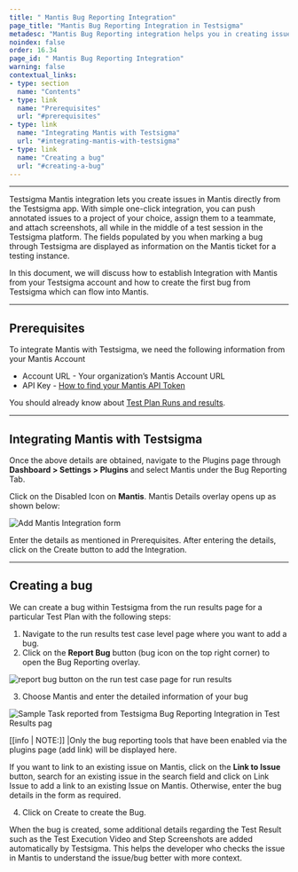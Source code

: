 ```yaml
---
title: " Mantis Bug Reporting Integration"
page_title: "Mantis Bug Reporting Integration in Testsigma"
metadesc: "Mantis Bug Reporting integration helps you in creating issues in Mantis from the Testsigma. Learn how to integrate Testsigma with Mantis for real-time bug reporting"
noindex: false
order: 16.34
page_id: " Mantis Bug Reporting Integration"
warning: false
contextual_links:
- type: section
  name: "Contents"
- type: link
  name: "Prerequisites"
  url: "#prerequisites"
- type: link
  name: "Integrating Mantis with Testsigma"
  url: "#integrating-mantis-with-testsigma"
- type: link
  name: "Creating a bug"
  url: "#creating-a-bug"
---
```


---

Testsigma Mantis integration lets you create issues in Mantis directly from the Testsigma app. With simple one-click integration, you can push annotated issues to a project of your choice, assign them to a teammate, and attach screenshots, all while in the middle of a test session in the Testsigma platform. The fields populated by you when marking a bug through Testsigma are displayed as information on the Mantis ticket for a testing instance.


In this document, we will discuss how to establish Integration with Mantis from your Testsigma account and how to create the first bug from Testsigma which can flow into Mantis.

---
## **Prerequisites**

To integrate Mantis with Testsigma, we need the following information from your Mantis Account
  * Account URL - Your organization’s Mantis Account URL
  * API Key - [How to find your Mantis API Token](https://mantisbt.org/documentation.php)


You should already know about [Test Plan Runs and results](https://testsigma.com/docs/runs/test-plan-executions/).

---
## **Integrating Mantis with Testsigma**

Once the above details are obtained, navigate to the Plugins page through **Dashboard > Settings > Plugins** and select Mantis under the Bug Reporting Tab.

Click on the Disabled Icon on **Mantis**. Mantis Details overlay opens up as shown below:

![Add Mantis Integration form](https://docs.testsigma.com/images/mantis/add-Mantis-integration-form.png)

Enter the details as mentioned in Prerequisites. After entering the details, click on the Create button to add the Integration.

---
## **Creating a bug**

We can create a bug within Testsigma from the run results page for a particular Test Plan with the following steps:

  1. Navigate to the run results test case level page where you want to add a bug.
  2. Click on the **Report Bug** button (bug icon on the top right corner) to open the Bug   Reporting overlay.

  ![report bug button on the run test case page for run results](https://docs.testsigma.com/images/mantis/run-results-test-case-page-report-bug-button-mantis.png)

  3. Choose Mantis and enter the detailed information of your bug
  
  ![Sample Task reported from Testsigma Bug Reporting Integration in Test Results pag](https://docs.testsigma.com/images/mantis/placeholder-image.png)

[[info | NOTE:]]
|Only the bug reporting tools that have been enabled via the plugins page (add link) will be displayed here.

  If you want to link to an existing issue on Mantis,
  click on the **Link to Issue** button, search for an existing issue in the search field and click on Link Issue to add a link to an existing Issue on Mantis. Otherwise, enter the bug details in the form as required.

  4.  Click on Create to create the Bug.

When the bug is created, some additional details regarding the Test Result such as the Test Execution Video and Step Screenshots are added automatically by Testsigma. This helps the developer who checks the issue in Mantis to understand the issue/bug better with more context.



